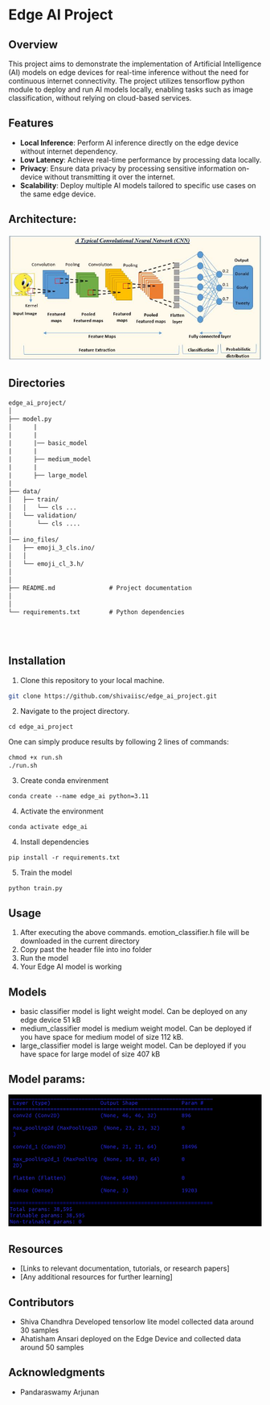 
# Edge AI Project

## Overview
This project aims to demonstrate the implementation of Artificial Intelligence (AI) models on edge devices for real-time inference without the need for continuous internet connectivity. The project utilizes tensorflow python module to deploy and run AI models locally, enabling tasks such as image classification, without relying on cloud-based services.

## Features
- **Local Inference**: Perform AI inference directly on the edge device without internet dependency.
- **Low Latency**: Achieve real-time performance by processing data locally.
- **Privacy**: Ensure data privacy by processing sensitive information on-device without transmitting it over the internet.
- **Scalability**: Deploy multiple AI models tailored to specific use cases on the same edge device.

## Architecture: 
![Architecture](res/CNN.png)



## Directories 
```
edge_ai_project/
│
├── model.py 
│      |
|      |
|      |── basic_model
|      |
|      ├── medium_model
|      |
|      ├── large_model
|
├── data/
│   ├── train/              
│   │   └── cls ...
│   └── validation/             
│       └── cls ....
│
│── ino_files/
│   ├── emoji_3_cls.ino/              
│   │   
│   └── emoji_cl_3.h/             
│      
│
├── README.md               # Project documentation
│
│
└── requirements.txt        # Python dependencies




```
## Installation
1. Clone this repository to your local machine.
``` bash
git clone https://github.com/shivaiisc/edge_ai_project.git
```
2. Navigate to the project directory.
``` 
cd edge_ai_project
``` 
One can simply produce results by following 2 lines of commands: 

```
chmod +x run.sh 
./run.sh
```


3. Create conda envirenment 
```
conda create --name edge_ai python=3.11
```
4. Activate the environment
```
conda activate edge_ai
```
4. Install dependencies 
```
pip install -r requirements.txt
```
5. Train the model 
```
python train.py 
``` 

## Usage
1. After executing the above commands. emotion_classifier.h file will be downloaded in the current directory 
2. Copy past the header file into ino folder
3. Run the model 
4. Your Edge AI model is working 

## Models
- basic classifier model is light weight model. Can be deployed on any edge device 51 kB
- medium_classifier model is medium weight model. Can be deployed if you have space for medium model of size 112 kB.
- large_classifier model is large weight model. Can be deployed if you have space for large model of size 407 kB

## Model params: 
![Architecture](basic_model.png)
## Resources
- [Links to relevant documentation, tutorials, or research papers]
- [Any additional resources for further learning]

## Contributors
- Shiva Chandhra Developed tensorlow lite model collected data around 30 samples
- Ahatisham Ansari deployed on the Edge Device and collected data around 50 samples

## Acknowledgments
- Pandaraswamy Arjunan
